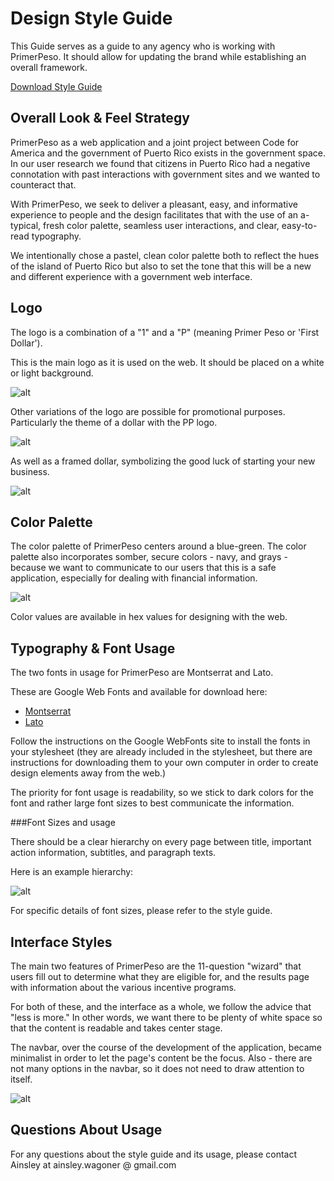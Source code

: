 # Design Style Guide

This Guide serves as a guide to any agency who is working with PrimerPeso. It should allow for updating the brand while establishing an overall framework.

[Download Style Guide](http://cl.ly/YEIv/StyleGuide.png)

## Overall Look & Feel Strategy

PrimerPeso as a web application and a joint project between Code for America and the government of Puerto Rico exists in the government space. In our user research we found that citizens in Puerto Rico had a negative connotation with past interactions with government sites and we wanted to counteract that.

With PrimerPeso, we seek to deliver a pleasant, easy, and informative experience to people and the design facilitates that with the use of an a-typical, fresh color palette, seamless user interactions, and clear, easy-to-read typography.

We intentionally chose a pastel, clean color palette both to reflect the hues of the island of Puerto Rico but also to set the tone that this will be a new and different experience with a government web interface.

## Logo

The logo is a combination of a "1" and a "P" (meaning Primer Peso or 'First Dollar').

This is the main logo as it is used on the web. It should be placed on a white or light background.

![alt](https://dl.dropboxusercontent.com/s/vxk7ni2h9sdtytd/logo_pp.png?dl=0)

Other variations of the logo are possible for promotional purposes. Particularly the theme of a dollar with the PP logo.

![alt](https://dl.dropboxusercontent.com/s/hu3qyl95xz5esle/PrimerPeso_cover.png?dl=0)

As well as a framed dollar, symbolizing the good luck of starting your new business.

![alt](https://dl.dropboxusercontent.com/s/xo3anzvlwxf1dqm/Framed-PrimerPeso.png?dl=0)

## Color Palette

The color palette of PrimerPeso centers around a blue-green. The color palette also incorporates somber, secure colors - navy, and grays - because we want to communicate to our users that this is a safe application, especially for dealing with financial information.

![alt](https://dl.dropboxusercontent.com/s/llnaww87gxzhr20/Color%20Palette.png?dl=0)

Color values are available in hex values for designing with the web.

## Typography & Font Usage

The two fonts in usage for PrimerPeso are Montserrat and Lato.

These are Google Web Fonts and available for download here:

* [Montserrat](https://www.google.com/fonts/specimen/Montserrat)
* [Lato](https://www.google.com/fonts/specimen/Lato)

Follow the instructions on the Google WebFonts site to install the fonts in your stylesheet (they are already included in the stylesheet, but there are instructions for downloading them to your own computer in order to create design elements away from the web.)

The priority for font usage is readability, so we stick to dark colors for the font and rather large font sizes to best communicate the information.

###Font Sizes and usage

There should be a clear hierarchy on every page between title, important action information, subtitles, and paragraph texts.

Here is an example hierarchy:

![alt](https:/dl.dropboxusercontent.com/s/pcqlz4ha1wwnho0/Font%20Usage%20Example%20-%20Result%20Page.png?dl=0)

For specific details of font sizes, please refer to the style guide.

## Interface Styles

The main two features of PrimerPeso are the 11-question "wizard" that users fill out to determine what they are eligible for, and the results page with information about the various incentive programs.

For both of these, and the interface as a whole, we follow the advice that "less is more." In other words, we want there to be plenty of white space so that the content is readable and takes center stage.

The navbar, over the course of the development of the application, became minimalist in order to let the page's content be the focus. Also - there are not many options in the navbar, so it does not need to draw attention to itself.

![alt](https://dl.dropboxusercontent.com/s/z332pr8ttfhqakn/Navbar%20Screenshot.png?dl=0)

## Questions About Usage

For any questions about the style guide and its usage, please contact Ainsley at ainsley.wagoner @ gmail.com


